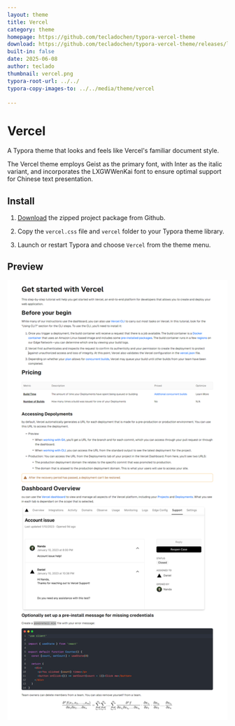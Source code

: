 ```yaml
---
layout: theme
title: Vercel
category: theme
homepage: https://github.com/tecladochen/typora-vercel-theme
download: https://github.com/tecladochen/typora-vercel-theme/releases/latest
built-in: false
date: 2025-06-08
author: teclado
thumbnail: vercel.png
typora-root-url: ../../
typora-copy-images-to: ../../media/theme/vercel

---
```


# Vercel

A Typora theme that looks and feels like Vercel's familiar document style.

The Vercel theme employs Geist as the primary font, with Inter as the italic variant, and incorporates the LXGWWenKai font to ensure optimal support for Chinese text presentation.

## Install

1. [Download](https://github.com/tecladochen/typora-vercel-theme/releases/latest) the zipped project package from Github.

2. Copy the `vercel.css` file and `vercel` folder to your Typora theme library.

3. Launch or restart Typora and choose `Vercel` from the theme menu.

## Preview

![preivew](../../media/theme/vercel/preview.png)
